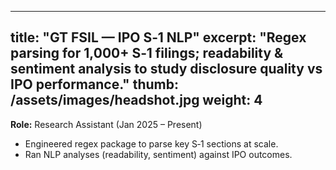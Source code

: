 
---
title: "GT FSIL — IPO S‑1 NLP"
excerpt: "Regex parsing for 1,000+ S‑1 filings; readability & sentiment analysis to study disclosure quality vs IPO performance."
thumb: /assets/images/headshot.jpg
weight: 4
---

**Role:** Research Assistant (Jan 2025 – Present)

- Engineered regex package to parse key S‑1 sections at scale.
- Ran NLP analyses (readability, sentiment) against IPO outcomes.
